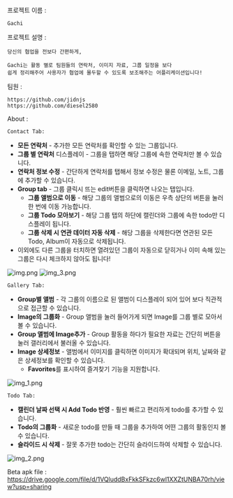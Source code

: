 프로젝트 이름 : 

    Gachi

프로젝트 설명 : 

    당신의 협업을 전보다 간편하게,
        
    Gachi는 활동 별로 팀원들의 연락처, 이미지 자료, 그룹 일정을 보다 
    쉽게 정리해주어 사용자가 협업에 몰두할 수 있도록 보조해주는 어플리케이션입니다!

팀원 :
    
    https://github.com/jidnjs
    https://github.com/diesel2580

About :
    
    Contact Tab:

- **모든 연락처** - 추가한 모든 연락처를 확인할 수 있는 그룹입니다.
- **그룹 별 연락처** 디스플레이 - 그룹을 탭하면 해당 그룹에 속한 연락처만 볼 수 있습니다.
- **연락처 정보 수정** - 간단하게 연락처를 탭해서 정보 수정은 물론 이메일, 노트, 그룹에 추가할 수 있습니다.
- **Group tab** - 그룹 클릭시 뜨는 edit버튼을 클릭하면 나오는 탭입니다.
    - **그룹 앨범으로 이동** - 해당 그룹의 앨범으로의 이동은 우측 상단의 버튼을 눌러 한 번에 이동 가능합니다.
    - **그룹 Todo 모아보기** - 해당 그룹 탭의 하단에 캘린더와 그룹에 속한 todo만 디스플레이 됩니다.
    - **그룹 삭제 시 연관 데이터 자동 삭제** - 해당 그룹을 삭제한다면 연관된 모든 Todo, Album이 자동으로 삭제됩니다.
- 이외에도 다른 그룹을 터치하면 열려있던 그룹이 자동으로 닫히거나 이미 속해 있는 그룹은 다시 체크하지 않아도 됩니다!
  
![img.png](img.png)    ![img_3.png](img_3.png)

    Gallery Tab:

- **Group별 앨범** - 각 그룹의 이름으로 된 앨범이 디스플레이 되어 있어 보다 직관적으로 접근할 수 있습니다.
- **Image의 그룹화** - Group 앨범을 눌러 들어가게 되면 Image를 그룹 별로 모아서 볼 수 있습니다.
- **Group 앨범에 Image추가** - Group 활동을 하다가 필요한 자료는 간단히 버튼을 눌러 갤러리에서 불러올 수 있습니다.
- **Image 상세정보** - 앨범에서 이미지를 클릭하면 이미지가 확대되며 위치, 날짜와 같은 상세정보를 확인할 수 있습니다.
    - **Favorites**를 표시하여 즐겨찾기 기능을 지원합니다.
      
![img_1.png](img_1.png)

    Todo Tab:

- **캘린더 날짜 선택 시 Add Todo 반영** - 훨씬 빠르고 편리하게 todo를 추가할 수 있습니다.
- **Todo의 그룹화** - 새로운 todo를 만들 때 그룹을 추가하여 어떤 그룹의 활동인지 볼 수 있습니다.
- **슬라이드 시 삭제** - 잘못 추가한 todo는 간단히 슬라이드하여 삭제할 수 있습니다.
  
![img_2.png](img_2.png)

Beta apk file :
    https://drive.google.com/file/d/1VQluddBxFkkSFkzc6wl1XXZtUNBA70rh/view?usp=sharing
